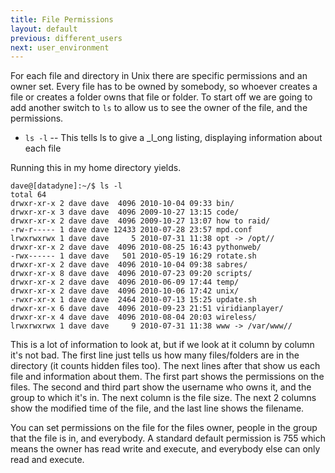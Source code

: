 ```yaml
---
title: File Permissions
layout: default
previous: different_users
next: user_environment
---
```


For each file and directory in Unix there are specific permissions and an owner
set.  Every file has to be owned by somebody, so whoever creates a file or
creates a folder owns that file or folder.  To start off we are going to add
another switch to `ls` to allow us to see the owner of the file, and the
permissions.

* `ls -l` -- This tells ls to give a _l_ong listing, displaying information about each file

Running this in my home directory yields.

    dave@[datadyne]:~/$ ls -l
    total 64
    drwxr-xr-x 2 dave dave  4096 2010-10-04 09:33 bin/
    drwxr-xr-x 3 dave dave  4096 2009-10-27 13:15 code/
    drwxr-xr-x 2 dave dave  4096 2009-10-27 13:07 how to raid/
    -rw-r----- 1 dave dave 12433 2010-07-28 23:57 mpd.conf
    lrwxrwxrwx 1 dave dave     5 2010-07-31 11:38 opt -> /opt//
    drwxr-xr-x 2 dave dave  4096 2010-08-25 16:43 pythonweb/
    -rwx------ 1 dave dave   501 2010-05-19 16:29 rotate.sh
    drwxr-xr-x 2 dave dave  4096 2010-10-04 09:38 sabres/
    drwxr-xr-x 8 dave dave  4096 2010-07-23 09:20 scripts/
    drwxr-xr-x 2 dave dave  4096 2010-06-09 17:44 temp/
    drwxr-xr-x 2 dave dave  4096 2010-10-06 17:42 unix/
    -rwxr-xr-x 1 dave dave  2464 2010-07-13 15:25 update.sh
    drwxr-xr-x 6 dave dave  4096 2010-09-23 21:51 viridianplayer/
    drwxr-xr-x 4 dave dave  4096 2010-08-04 20:03 wireless/
    lrwxrwxrwx 1 dave dave     9 2010-07-31 11:38 www -> /var/www//

This is a lot of information to look at, but if we look at it column by column
it's not bad.  The first line just tells us how many files/folders are in the
directory (it counts hidden files too).  The next lines after that show us each
file and information about them.  The first part shows the permissions on the
files.  The second and third part show the username who owns it, and the group
to which it's in.  The next column is the file size.  The next 2 columns show
the modified time of the file, and the last line shows the filename.

You can set permissions on the file for the files owner, people in the group
that the file is in, and everybody.  A standard default permission is 755 which
means the owner has read write and execute, and everybody else can only read
and execute.

